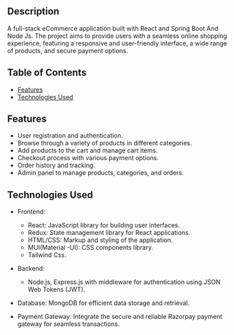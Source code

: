 

## Description

A full-stack eCommerce application built with React and Spring Boot And Node Js. The project aims to provide users with a seamless online shopping experience, featuring a responsive and user-friendly interface, a wide range of products, and secure payment options.


## Table of Contents

- [Features](#features)
- [Technologies Used](#technologies-used)


## Features

- User registration and authentication.
- Browse through a variety of products in different categories.
- Add products to the cart and manage cart items.
- Checkout process with various payment options.
- Order history and tracking.
- Admin panel to manage products, categories, and orders.


## Technologies Used

- Frontend:
  - React: JavaScript library for building user interfaces.
  - Redux: State management library for React applications.
  - HTML/CSS: Markup and styling of the application.
  - MUI(Material -UI): CSS components library.
  - Tailwind Css.

- Backend:
  - Node.js, Express.js with middleware for authentication using JSON Web Tokens (JWT).

- Database: MongoDB for efficient data storage and retrieval.

- Payment Gateway: Integrate the secure and reliable Razorpay payment gateway for seamless transactions.

